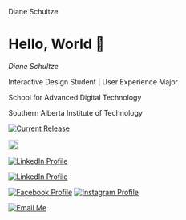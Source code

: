Diane Schultze
# Hello, World 👋

*Diane Schultze*

Interactive Design Student | User Experience Major

School for Advanced Digital Technology

Southern Alberta Institute of Technology


<a href="https://github.com/jellyfin/jellyfin/releases">
<img alt="Current Release" src="https://img.shields.io/github/release/jellyfin/jellyfin.svg"/>

<a href="https://www.linkedin.com/in/diane-schultze-863053295"><img src="https://upload.wikimedia.org/wikipedia/commons/c/ca/LinkedIn_logo_initials.png" width="20px" alt="LinkedIn Logo"></a>


[![LinkedIn Profile](https://img.shields.io/badge/LinkedIn-Profile-0A66C2?style=flat&logo=linkedin&color=FF69B4)](https://www.linkedin.com/in/diane-schultze-863053295)


[![LinkedIn Profile](https://img.shields.io/badge/LinkedIn-Profile-0A66C2?style=for-the-badge&logo=linkedin&color=FF69B4)](https://www.linkedin.com/in/diane-schultze-863053295)

[![Facebook Profile](https://img.shields.io/badge/Facebook-Profile-000000?style=flat&logo=facebook&logoColor=white&color=FF69B4)](https://www.facebook.com/DnSchltz)
[![Instagram Profile](https://img.shields.io/badge/Instagram-Profile-000000?style=flat&logo=instagram&logoColor=white&color=FF69B4)](https://www.instagram.com/dayanosaaurr)


[![Email Me](https://img.shields.io/badge/Email-Me-000000?style=flat&logo=gmail&logoColor=white&color=FF69B4)](mailto:rosemariediane@edu.sait.ca)

